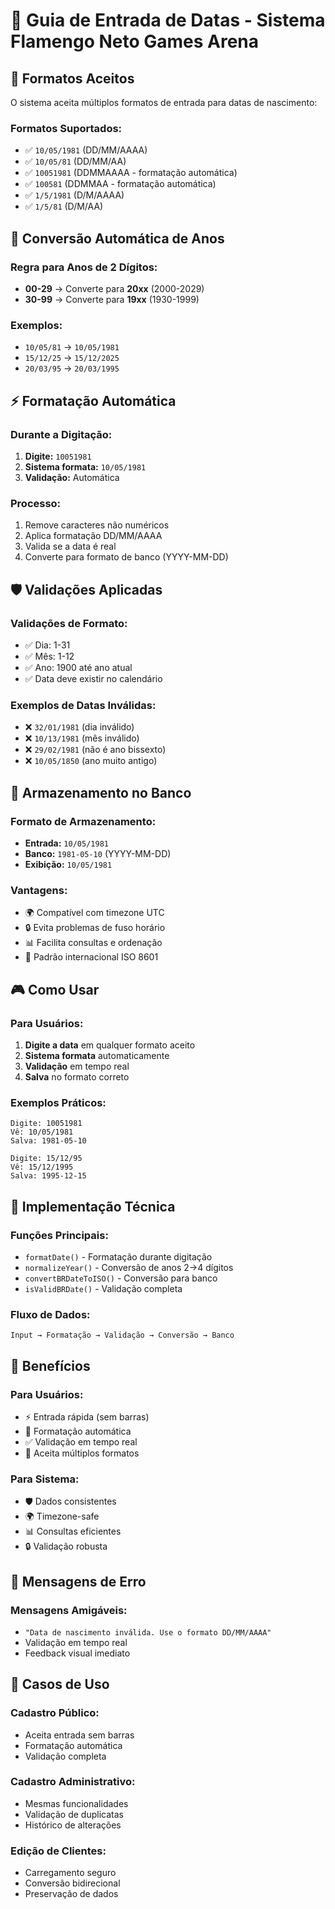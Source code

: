# 📅 Guia de Entrada de Datas - Sistema Flamengo Neto Games Arena

## 🎯 **Formatos Aceitos**

O sistema aceita múltiplos formatos de entrada para datas de nascimento:

### **Formatos Suportados:**
- ✅ `10/05/1981` (DD/MM/AAAA)
- ✅ `10/05/81` (DD/MM/AA)
- ✅ `10051981` (DDMMAAAA - formatação automática)
- ✅ `100581` (DDMMAA - formatação automática)
- ✅ `1/5/1981` (D/M/AAAA)
- ✅ `1/5/81` (D/M/AA)

## 🔄 **Conversão Automática de Anos**

### **Regra para Anos de 2 Dígitos:**
- **00-29** → Converte para **20xx** (2000-2029)
- **30-99** → Converte para **19xx** (1930-1999)

### **Exemplos:**
- `10/05/81` → `10/05/1981`
- `15/12/25` → `15/12/2025`
- `20/03/95` → `20/03/1995`

## ⚡ **Formatação Automática**

### **Durante a Digitação:**
1. **Digite:** `10051981`
2. **Sistema formata:** `10/05/1981`
3. **Validação:** Automática

### **Processo:**
1. Remove caracteres não numéricos
2. Aplica formatação DD/MM/AAAA
3. Valida se a data é real
4. Converte para formato de banco (YYYY-MM-DD)

## 🛡️ **Validações Aplicadas**

### **Validações de Formato:**
- ✅ Dia: 1-31
- ✅ Mês: 1-12
- ✅ Ano: 1900 até ano atual
- ✅ Data deve existir no calendário

### **Exemplos de Datas Inválidas:**
- ❌ `32/01/1981` (dia inválido)
- ❌ `10/13/1981` (mês inválido)
- ❌ `29/02/1981` (não é ano bissexto)
- ❌ `10/05/1850` (ano muito antigo)

## 💾 **Armazenamento no Banco**

### **Formato de Armazenamento:**
- **Entrada:** `10/05/1981`
- **Banco:** `1981-05-10` (YYYY-MM-DD)
- **Exibição:** `10/05/1981`

### **Vantagens:**
- 🌍 Compatível com timezone UTC
- 🔒 Evita problemas de fuso horário
- 📊 Facilita consultas e ordenação
- 🔄 Padrão internacional ISO 8601

## 🎮 **Como Usar**

### **Para Usuários:**
1. **Digite a data** em qualquer formato aceito
2. **Sistema formata** automaticamente
3. **Validação** em tempo real
4. **Salva** no formato correto

### **Exemplos Práticos:**
```
Digite: 10051981
Vê: 10/05/1981
Salva: 1981-05-10
```

```
Digite: 15/12/95
Vê: 15/12/1995
Salva: 1995-12-15
```

## 🔧 **Implementação Técnica**

### **Funções Principais:**
- `formatDate()` - Formatação durante digitação
- `normalizeYear()` - Conversão de anos 2→4 dígitos
- `convertBRDateToISO()` - Conversão para banco
- `isValidBRDate()` - Validação completa

### **Fluxo de Dados:**
```
Input → Formatação → Validação → Conversão → Banco
```

## 🚀 **Benefícios**

### **Para Usuários:**
- ⚡ Entrada rápida (sem barras)
- 🎯 Formatação automática
- ✅ Validação em tempo real
- 🔄 Aceita múltiplos formatos

### **Para Sistema:**
- 🛡️ Dados consistentes
- 🌍 Timezone-safe
- 📊 Consultas eficientes
- 🔒 Validação robusta

## 📝 **Mensagens de Erro**

### **Mensagens Amigáveis:**
- `"Data de nascimento inválida. Use o formato DD/MM/AAAA"`
- Validação em tempo real
- Feedback visual imediato

## 🎯 **Casos de Uso**

### **Cadastro Público:**
- Aceita entrada sem barras
- Formatação automática
- Validação completa

### **Cadastro Administrativo:**
- Mesmas funcionalidades
- Validação de duplicatas
- Histórico de alterações

### **Edição de Clientes:**
- Carregamento seguro
- Conversão bidirecional
- Preservação de dados 